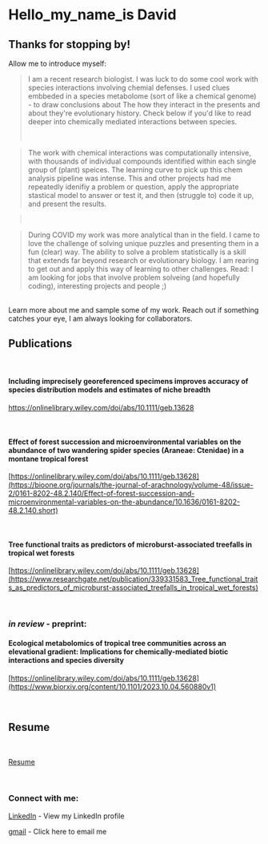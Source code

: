 
# Hello_my_name_is David

## Thanks for stopping by!

Allow me to introduce myself:


> I am a recent research biologist. I was luck to do some cool work with species interactions involving chemial defenses. I used clues embbeded in a species metabolome (sort of like a chemical genome) - to draw conclusions about The how they interact in the presents and about they're evolutionary history. Check below if you'd like to read deeper into chemically mediated interactions between species.
>
> <br>

> The work with chemical interactions was computationally intensive, with thousands of individual compounds identified within each single group of (plant) speices. The learning curve to pick up this chem analysis pipeline was intense. This and other projects had me repeatedly idenifiy a problem or question, apply the appropriate stastical model to answer or test it, and then (struggle to) code it up, and present the results.

> <br>

> During COVID my work was more analytical than in the field. I came to love the challenge of solving unique puzzles and presenting them in a fun (clear) way. The ability to solve a problem statistically is a skill that extends far beyond research or evolutionary biology. I am rearing to get out and apply this way of learning to other challenges. Read: I am looking for jobs that involve problem solveing (and hopefully coding), interesting projects and people ;) 

<br>
Learn more about me and sample some of my work. Reach out if something catches your eye, I am always looking for collaborators. 

<br>


## Publications
<br>

#### Including imprecisely georeferenced specimens improves accuracy of species distribution models and estimates of niche breadth

https://onlinelibrary.wiley.com/doi/abs/10.1111/geb.13628

<br>

#### Effect of forest succession and microenvironmental variables on the abundance of two wandering spider species (Araneae: Ctenidae) in a montane tropical forest

[https://onlinelibrary.wiley.com/doi/abs/10.1111/geb.13628](https://bioone.org/journals/the-journal-of-arachnology/volume-48/issue-2/0161-8202-48.2.140/Effect-of-forest-succession-and-microenvironmental-variables-on-the-abundance/10.1636/0161-8202-48.2.140.short)

<br>

#### Tree functional traits as predictors of microburst-associated treefalls in tropical wet forests

[https://onlinelibrary.wiley.com/doi/abs/10.1111/geb.13628](https://www.researchgate.net/publication/339331583_Tree_functional_traits_as_predictors_of_microburst-associated_treefalls_in_tropical_wet_forests)

<br>

### ***in review* - preprint:**

#### Ecological metabolomics of tropical tree communities across an elevational gradient: Implications for chemically-mediated biotic interactions and species diversity

[https://onlinelibrary.wiley.com/doi/abs/10.1111/geb.13628](https://www.biorxiv.org/content/10.1101/2023.10.04.560880v1)

<br>

## Resume
<br>

[Resume](https://hdo13.weebly.com/uploads/1/4/8/3/148306044/dh_resume8_.pdf)

<br>

### Connect with me:
[LinkedIn](https://www.linkedin.com/in/d-henders/)  - View my LinkedIn profile
<br>

[gmail](dhenders013@gmail.com)  - Click here to email me
 
<br>

